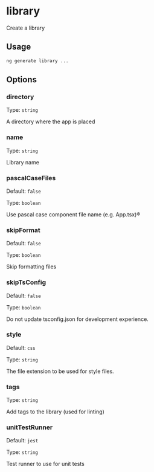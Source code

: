 # library

Create a library

## Usage

```bash
ng generate library ...

```

## Options

### directory

Type: `string`

A directory where the app is placed

### name

Type: `string`

Library name

### pascalCaseFiles

Default: `false`

Type: `boolean`

Use pascal case component file name (e.g. App.tsx)®

### skipFormat

Default: `false`

Type: `boolean`

Skip formatting files

### skipTsConfig

Default: `false`

Type: `boolean`

Do not update tsconfig.json for development experience.

### style

Default: `css`

Type: `string`

The file extension to be used for style files.

### tags

Type: `string`

Add tags to the library (used for linting)

### unitTestRunner

Default: `jest`

Type: `string`

Test runner to use for unit tests
